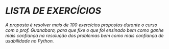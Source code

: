 # **_LISTA DE EXERCÍCIOS_** 

*A proposta é resolver mais de 100 exercícios propostos durante o curso com o prof. Guanabara, para que fixe o que foi ensinado bem como ganhe mais confiança na resolução dos problemas bem como mais confiança de usabilidade no Python.*

